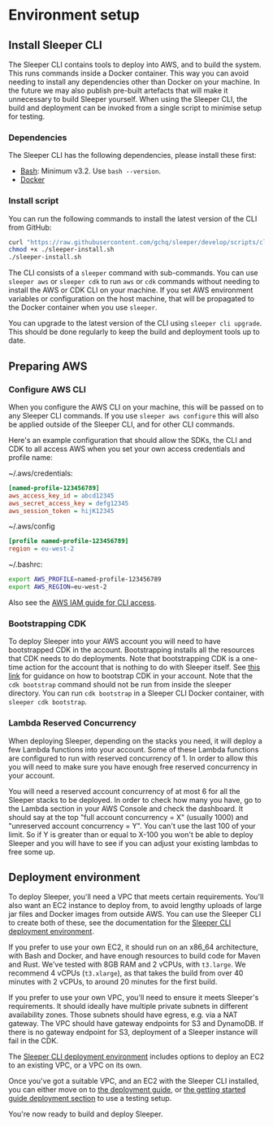 Environment setup
=================

## Install Sleeper CLI

The Sleeper CLI contains tools to deploy into AWS, and to build the system. This runs commands inside a Docker
container. This way you can avoid needing to install any dependencies other than Docker on your machine. In the future
we may also publish pre-built artefacts that will make it unnecessary to build Sleeper yourself. When using the Sleeper
CLI, the build and deployment can be invoked from a single script to minimise setup for testing.

### Dependencies

The Sleeper CLI has the following dependencies, please install these first:

* [Bash](https://www.gnu.org/software/bash/): Minimum v3.2. Use `bash --version`.
* [Docker](https://docs.docker.com/get-docker/)

### Install script

You can run the following commands to install the latest version of the CLI from GitHub:

```bash
curl "https://raw.githubusercontent.com/gchq/sleeper/develop/scripts/cli/install.sh" -o ./sleeper-install.sh
chmod +x ./sleeper-install.sh
./sleeper-install.sh
```

The CLI consists of a `sleeper` command with sub-commands. You can use `sleeper aws` or `sleeper cdk` to run `aws` or
`cdk` commands without needing to install the AWS or CDK CLI on your machine. If you set AWS environment variables or
configuration on the host machine, that will be propagated to the Docker container when you use `sleeper`.

You can upgrade to the latest version of the CLI using `sleeper cli upgrade`. This should be done regularly to keep the
build and deployment tools up to date.

## Preparing AWS

### Configure AWS CLI

When you configure the AWS CLI on your machine, this will be passed on to any Sleeper CLI commands. If you
use `sleeper aws configure` this will also be applied outside of the Sleeper CLI, and for other CLI commands.

Here's an example configuration that should allow the SDKs, the CLI and CDK to all access AWS when you set your own
access credentials and profile name:

~/.aws/credentials:

```ini
[named-profile-123456789]
aws_access_key_id = abcd12345
aws_secret_access_key = defg12345
aws_session_token = hijK12345
```

~/.aws/config

```ini
[profile named-profile-123456789]
region = eu-west-2
```

~/.bashrc:

```bash
export AWS_PROFILE=named-profile-123456789
export AWS_REGION=eu-west-2
```

Also see
the [AWS IAM guide for CLI access](https://docs.aws.amazon.com/singlesignon/latest/userguide/howtogetcredentials.html).

### Bootstrapping CDK

To deploy Sleeper into your AWS account you will need to have bootstrapped CDK in the
account. Bootstrapping installs all the resources that CDK needs to do deployments. Note
that bootstrapping CDK is a one-time action for the account that is nothing to do with
Sleeper itself. See
[this link](https://docs.aws.amazon.com/cdk/latest/guide/bootstrapping.html) for guidance
on how to bootstrap CDK in your account. Note that the `cdk bootstrap` command should
not be run from inside the sleeper directory. You can run `cdk bootstrap` in a Sleeper CLI
Docker container, with `sleeper cdk bootstrap`.

### Lambda Reserved Concurrency

When deploying Sleeper, depending on the stacks you need, it will deploy a few Lambda
functions into your account. Some of these Lambda functions are configured to run
with reserved concurrency of 1. In order to allow this you will need to make
sure you have enough free reserved concurrency in your account.

You will need a reserved account concurrency of at most 6 for all the Sleeper stacks
to be deployed. In order to check how many you have, go to the Lambda section in your
AWS Console and check the dashboard. It should say at the top "full account concurrency = X"
(usually 1000) and "unreserved account concurrency = Y". You can't use the last 100 of your
limit. So if Y is greater than or equal to X-100 you won't be able to deploy Sleeper
and you will have to see if you can adjust your existing lambdas to free some up.

## Deployment environment

To deploy Sleeper, you'll need a VPC that meets certain requirements. You'll also want an EC2 instance to deploy from,
to avoid lengthy uploads of large jar files and Docker images from outside AWS. You can use the Sleeper CLI to create
both of these, see the documentation for the [Sleeper CLI deployment environment](cli-deployment-environment.md).

If you prefer to use your own EC2, it should run on an x86_64 architecture, with Bash and Docker, and have enough
resources to build code for Maven and Rust. We've tested with 8GB RAM and 2 vCPUs, with `t3.large`. We recommend 4 vCPUs
(`t3.xlarge`), as that takes the build from over 40 minutes with 2 vCPUs, to around 20 minutes for the first build.

If you prefer to use your own VPC, you'll need to ensure it meets Sleeper's requirements. It should ideally have
multiple private subnets in different availability zones. Those subnets should have egress, e.g. via a NAT gateway. The
VPC should have gateway endpoints for S3 and DynamoDB. If there is no gateway endpoint for S3, deployment of a Sleeper
instance will fail in the CDK.

The [Sleeper CLI deployment environment](cli-deployment-environment.md) includes options to deploy an EC2 to
an existing VPC, or a VPC on its own.

Once you've got a suitable VPC, and an EC2 with the Sleeper CLI installed, you can either move on
to [the deployment guide](../deployment-guide.md), or [the getting started guide deployment section](../getting-started.md#deployment)
to use a testing setup.

You're now ready to build and deploy Sleeper.
